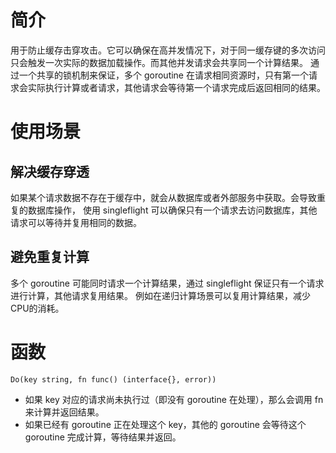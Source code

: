 # 简介
用于防止缓存击穿攻击。它可以确保在高并发情况下，对于同一缓存键的多次访问只会触发一次实际的数据加载操作。而其他并发请求会共享同一个计算结果。
通过一个共享的锁机制来保证，多个 goroutine 在请求相同资源时，只有第一个请求会实际执行计算或者请求，其他请求会等待第一个请求完成后返回相同的结果。

# 使用场景

## 解决缓存穿透
如果某个请求数据不存在于缓存中，就会从数据库或者外部服务中获取。会导致重复的数据库操作，
使用 singleflight 可以确保只有一个请求去访问数据库，其他请求可以等待并复用相同的数据。

## 避免重复计算
多个 goroutine 可能同时请求一个计算结果，通过 singleflight 保证只有一个请求进行计算，其他请求复用结果。
例如在递归计算场景可以复用计算结果，减少CPU的消耗。


# 函数

```golang
Do(key string, fn func() (interface{}, error))
```
* 如果 key 对应的请求尚未执行过（即没有 goroutine 在处理），那么会调用 fn 来计算并返回结果。
* 如果已经有 goroutine 正在处理这个 key，其他的 goroutine 会等待这个 goroutine 完成计算，等待结果并返回。


